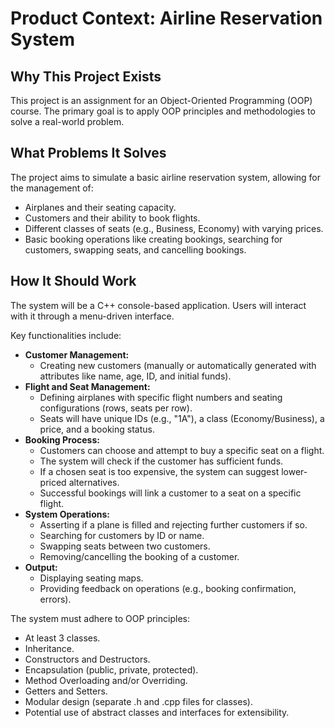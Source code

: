 # Product Context: Airline Reservation System

## Why This Project Exists
This project is an assignment for an Object-Oriented Programming (OOP) course. The primary goal is to apply OOP principles and methodologies to solve a real-world problem.

## What Problems It Solves
The project aims to simulate a basic airline reservation system, allowing for the management of:
- Airplanes and their seating capacity.
- Customers and their ability to book flights.
- Different classes of seats (e.g., Business, Economy) with varying prices.
- Basic booking operations like creating bookings, searching for customers, swapping seats, and cancelling bookings.

## How It Should Work
The system will be a C++ console-based application. Users will interact with it through a menu-driven interface.

Key functionalities include:
- **Customer Management:**
    - Creating new customers (manually or automatically generated with attributes like name, age, ID, and initial funds).
- **Flight and Seat Management:**
    - Defining airplanes with specific flight numbers and seating configurations (rows, seats per row).
    - Seats will have unique IDs (e.g., "1A"), a class (Economy/Business), a price, and a booking status.
- **Booking Process:**
    - Customers can choose and attempt to buy a specific seat on a flight.
    - The system will check if the customer has sufficient funds.
    - If a chosen seat is too expensive, the system can suggest lower-priced alternatives.
    - Successful bookings will link a customer to a seat on a specific flight.
- **System Operations:**
    - Asserting if a plane is filled and rejecting further customers if so.
    - Searching for customers by ID or name.
    - Swapping seats between two customers.
    - Removing/cancelling the booking of a customer.
- **Output:**
    - Displaying seating maps.
    - Providing feedback on operations (e.g., booking confirmation, errors).

The system must adhere to OOP principles:
- At least 3 classes.
- Inheritance.
- Constructors and Destructors.
- Encapsulation (public, private, protected).
- Method Overloading and/or Overriding.
- Getters and Setters.
- Modular design (separate .h and .cpp files for classes).
- Potential use of abstract classes and interfaces for extensibility.
